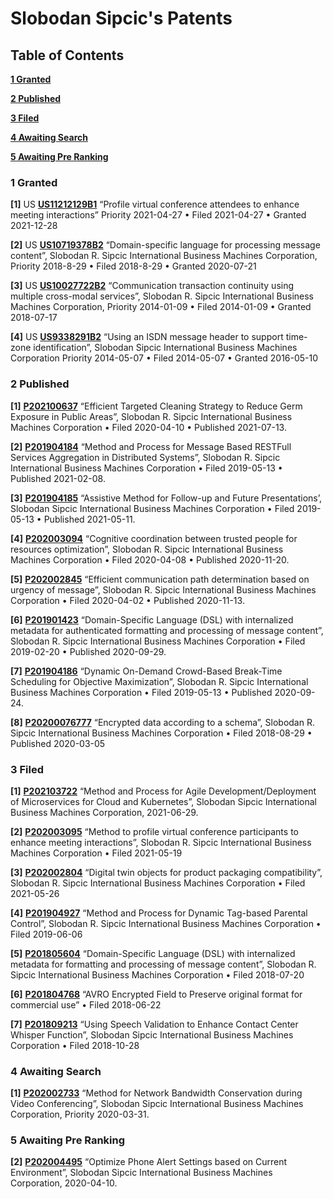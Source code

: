 # Slobodan Sipcic's Patents

## Table of Contents

[<b>1 Granted</b>](#1-granted)

[<b>2 Published</b>](#2-published)

[<b>3 Filed</b>](#3-filed)

[<b>4 Awaiting Search</b>](#4-awaiting-search)

[<b>5 Awaiting Pre Ranking</b>](#5-awaiting-pre-ranking)



### 1 Granted

**[1]**	US **[US11212129B1](https://patents.justia.com/patent/11212129)** “Profile virtual conference attendees to enhance meeting interactions” Priority 2021-04-27 • Filed 2021-04-27 • Granted 2021-12-28

**[2]**	US **[US10719378B2](https://patents.justia.com/patent/10719378)** “Domain-specific language for processing message content”, Slobodan R. Sipcic International Business Machines Corporation, Priority 2018-8-29 • Filed 2018-8-29 • Granted 2020-07-21

**[3]**	US **[US10027722B2](https://patentimages.storage.googleapis.com/ae/24/ae/6931c226e4a159/US10027722.pdf)** “Communication transaction continuity using multiple cross-modal services”, Slobodan R. Sipcic International Business Machines Corporation, Priority 2014-01-09 • Filed 2014-01-09 • Granted 2018-07-17

**[4]**	US **[US9338291B2](https://patentimages.storage.googleapis.com/4d/b0/49/7eface0bfeeefe/US9338291.pdf)** “Using an ISDN message header to support time-zone identification”, Slobodan Sipcic International Business Machines Corporation Priority 2014-05-07 • Filed 2014-05-07 • Granted 2016-05-10


### 2 Published

**[1]**	**[P202100637](https://ibm.anaqua.com/anaqua/Survey/Survey.aspx?SurveyAnswerGroupId=96091861)** “Efficient Targeted Cleaning Strategy to Reduce Germ Exposure in Public Areas”, Slobodan R. Sipcic International Business Machines Corporation • Filed 2020-04-10 • Published 2021-07-13.

**[2]**	**[P201904184](https://ibm.anaqua.com/anaqua/Survey/Survey.aspx?SurveyAnswerGroupId=95667229)** “Method and Process for Message Based RESTFull Services Aggregation in Distributed Systems”, Slobodan R. Sipcic International Business Machines Corporation • Filed 2019-05-13 • Published 2021-02-08.

**[3]**	**[P201904185](https://ibm.anaqua.com/anaqua/Survey/Survey.aspx?SurveyAnswerGroupId=95667130)** “Assistive Method for Follow-up and Future Presentations’, Slobodan Sipcic International Business Machines Corporation • Filed 2019-05-13 • Published 2021-05-11.

**[4]**	**[P202003094](https://ibm.anaqua.com/anaqua/Survey/Survey.aspx?SurveyAnswerGroupId=96088772)** “Cognitive coordination between trusted people for resources optimization”, Slobodan R. Sipcic International Business Machines Corporation • Filed 2020-04-08 • Published 2020-11-20.

**[5]**	**[P202002845](https://ibm.anaqua.com/anaqua/Survey/Survey.aspx?SurveyAnswerGroupId=96083820)** “Efficient communication path determination based on urgency of message”, Slobodan R. Sipcic International Business Machines Corporation • Filed 2020-04-02 • Published 2020-11-13.

**[6]** **[P201901423](https://ibm.anaqua.com/anaqua/Survey/Survey.aspx?SurveyAnswerGroupId=95334207)** “Domain-Specific Language (DSL) with internalized metadata for authenticated formatting and processing of message content”, Slobodan R. Sipcic International Business Machines Corporation • Filed 2019-02-20 • Published 2020-09-29.

**[7]** **[P201904186](https://ibm.anaqua.com/anaqua/Survey/Survey.aspx?SurveyAnswerGroupId=95667073)** “Dynamic On-Demand Crowd-Based Break-Time Scheduling for Objective Maximization”, Slobodan R. Sipcic International Business Machines Corporation • Filed 2019-05-13 • Published 2020-09-24.

**[8]** **[P20200076777](https://patents.justia.com/patent/20200076777)** “Encrypted data according to a schema”, Slobodan R. Sipcic International Business Machines Corporation • Filed 2018-08-29 • Published 2020-03-05


### 3 Filed

**[1]**	**[P202103722](https://ibm.anaqua.com/anaqua/Survey/Survey.aspx?SurveyAnswerGroupId=96150517)** “Method and Process for Agile Development/Deployment of Microservices for Cloud and Kubernetes”, Slobodan Sipcic International Business Machines Corporation, 2021-06-29.

**[2]**	**[P202003095](https://ibm.anaqua.com/anaqua/Survey/Survey.aspx?SurveyAnswerGroupId=96088780)** “Method to profile virtual conference participants to enhance meeting interactions”, Slobodan R. Sipcic International Business Machines Corporation • Filed 2021-05-19

**[3]**	**[P202002804](https://ibm.anaqua.com/anaqua/Survey/Survey.aspx?SurveyAnswerGroupId=96081540)** “Digital twin objects for product packaging compatibility”, Slobodan R. Sipcic International Business Machines Corporation • Filed 2021-05-26

**[4]**	**[P201904927](https://ibm.anaqua.com/anaqua/Survey/Survey.aspx?SurveyAnswerGroupId=95703253)** “Method and Process for Dynamic Tag-based Parental Control”, Slobodan R. Sipcic International Business Machines Corporation • Filed 2019-06-06

**[5]**	**[P201805604](https://ibm.anaqua.com/anaqua/Survey/Survey.aspx?SurveyAnswerGroupId=95076524)** “Domain-Specific Language (DSL) with internalized metadata for formatting and processing of message content”, Slobodan R. Sipcic International Business Machines Corporation • Filed 2018-07-20

**[6]**	**[P201804768](https://ibm.anaqua.com/anaqua/Survey/Survey.aspx?SurveyAnswerGroupId=95037801)** “AVRO Encrypted Field to Preserve original format for commercial use” • Filed 2018-06-22

**[7]**	**[P201809213](https://ibm.anaqua.com/anaqua/Survey/Survey.aspx?SurveyAnswerGroupId=95233467)** “Using Speech Validation to Enhance Contact Center Whisper Function”, Slobodan Sipcic International Business Machines Corporation • Filed 2018-10-28

### 4 Awaiting Search

**[1]**	**[P202002733](https://ibm.anaqua.com/anaqua/Survey/Survey.aspx?SurveyAnswerGroupId=96081472)** “Method for Network Bandwidth Conservation during Video Conferencing”, Slobodan Sipcic International Business Machines Corporation, Priority 2020-03-31.


### 5 Awaiting Pre Ranking


**[2]**	**[P202004495](https://ibm.anaqua.com/anaqua/Survey/Survey.aspx?SurveyAnswerGroupId=96091852)** “Optimize Phone Alert Settings based on Current Environment”, Slobodan Sipcic International Business Machines Corporation, 2020-04-10.






